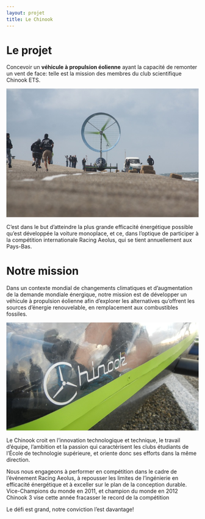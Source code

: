 ```yaml
---
layout: projet
title: Le Chinook
---
```


Le projet
=========

Concevoir un **véhicule à propulsion éolienne** ayant la capacité de remonter un vent de face:
telle est la mission des membres du club scientifique Chinook ETS.

![picprojet](picprojet.jpg)

C’est dans le but d’atteindre la plus grande efficacité énergétique possible qu’est développée
la voiture monoplace, et ce, dans l’optique de participer à la compétition internationale
Racing Aeolus, qui se tient annuellement aux Pays-Bas.

Notre mission
=============

Dans un contexte mondial de changements climatiques et d’augmentation de 
la demande mondiale énergique, notre mission est de développer un véhicule 
à propulsion éolienne afin d’explorer les alternatives qu’offrent les sources 
d’énergie renouvelable, en remplacement aux combustibles fossiles.

![picmission](picmission.jpg)

Le Chinook croit en l’innovation technologique et technique, le travail d’équipe,
l’ambition et la passion qui caractérisent les clubs étudiants de l’École de
technologie supérieure, et oriente donc ses efforts dans la même direction.

Nous nous engageons à performer en compétition dans le cadre de l’événement 
Racing Aeolus, à repousser les limites de l’ingénierie en efficacité 
énergétique et à exceller sur le plan de la conception durable. 
Vice-Champions du monde en 2011, et champion du monde en 2012 Chinook 3 
vise cette année fracasser le record de la compétition


Le défi est grand, notre conviction l’est davantage!
